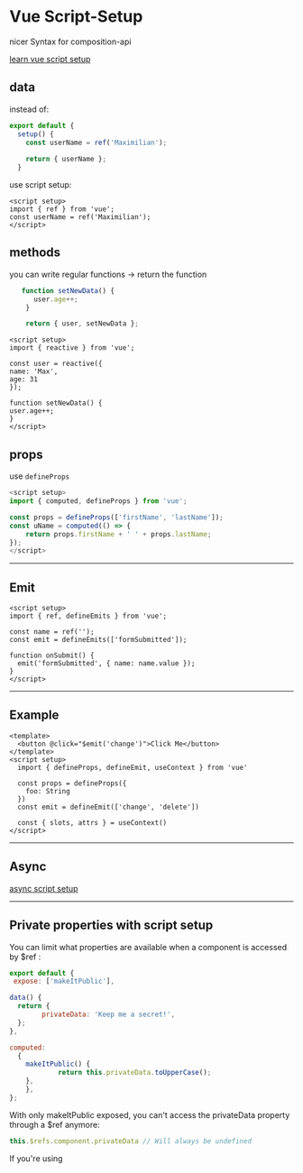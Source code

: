 # Vue Script-Setup

nicer Syntax for composition-api

[learn vue script setup](https://learnvue.co/2021/05/explaining-the-new-script-setup-type-in-vue-3-major-takeaways-from-the-rfc/)

## data

instead of:

```js
export default {
  setup() {
    const userName = ref('Maximilian');
    
    return { userName };
  }
```

use script setup:

 ```vue
 <script setup>
 import { ref } from 'vue';
 const userName = ref('Maximilian');
 </script>
 ```

## methods

you can write regular functions -> return the function

```js
   function setNewData() {
      user.age++;
    }

    return { user, setNewData };
```



```vue
<script setup>
import { reactive } from 'vue';

const user = reactive({
name: 'Max',
age: 31
});

function setNewData() {
user.age++;
}
</script>
```

## props

use `defineProps`

```js
<script setup>
import { computed, defineProps } from 'vue';

const props = defineProps(['firstName', 'lastName']);
const uName = computed(() => {
	return props.firstName + ' ' + props.lastName;
});
</script>
```

------

## Emit

```vue
<script setup>
import { ref, defineEmits } from 'vue';

const name = ref('');
const emit = defineEmits(['formSubmitted']);

function onSubmit() {
  emit('formSubmitted', { name: name.value });
}
</script>
```



------

## Example

```vue
<template>
  <button @click="$emit('change')">Click Me</button>
</template>
<script setup>
  import { defineProps, defineEmit, useContext } from 'vue'

  const props = defineProps({
    foo: String
  })
  const emit = defineEmit(['change', 'delete'])

  const { slots, attrs } = useContext()
</script>
```

------

## Async

[async script setup](https://stackoverflow.com/questions/69183835/vue-script-setup-top-level-await-causing-template-not-to-render)

------

## Private properties with script setup

 You can limit what properties are available when a component is accessed by $ref :

```js
export default {
 expose: ['makeItPublic'],

data() { 
  return {
		privateData: 'Keep me a secret!', 
  };
},

computed: 
  { 
    makeItPublic() {
			return this.privateData.toUpperCase(); 
    },
	}, 
};
```

With only makeItPublic exposed, you can't access the privateData property through a $ref anymore:

```js
this.$refs.component.privateData // Will always be undefined
```

If you're using <script setup> , everything is locked down by default. If you want to expose a value you have to do so explicitly:

```vue
<script setup>
  import { ref, computed } from 'vue';
  const privateData = ref('Keep me a secret!'); 
	const makeItPublic = computed(
  	() => privateData.value.toUpperCase() 
  );
  	// We don't need to import this because it's a compiler macro 
	defineExpose({
  	makeItPublic
  }); 
</script>

```

`defineExpose` is a compiler macro, not an actual function, so we don't have to import anything.
(You can find more info on this in the docs)[https://vuejs.org/api/options-state.html%23expose]
